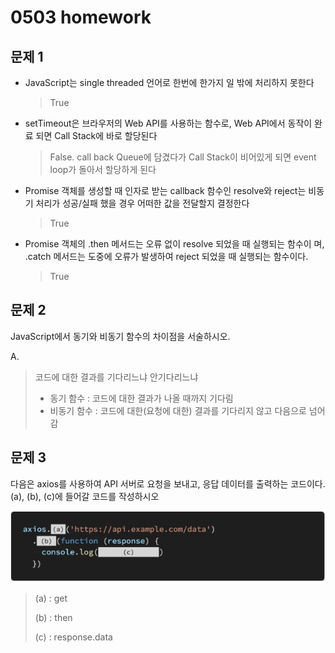 # 0503 homework

## 문제 1

- JavaScript는 single threaded 언어로 한번에 한가지 일 밖에 처리하지 못한다

  > True

- setTimeout은 브라우저의 Web API를 사용하는 함수로, Web API에서 동작이 완료 되면 Call Stack에 바로 할당된다

  > False. call back Queue에 담겼다가 Call Stack이 비어있게 되면 event loop가 돌아서 할당하게 된다

- Promise 객체를 생성할 때 인자로 받는 callback 함수인 resolve와 reject는 비동기 처리가 성공/실패 했을 경우 어떠한 값을 전달할지 결정한다

  > True

- Promise 객체의 .then 메서드는 오류 없이 resolve 되었을 때 실행되는 함수이 며, .catch 메서드는 도중에 오류가 발생하여 reject 되었을 때 실행되는 함수이다.

  > True





## 문제 2

JavaScript에서 동기와 비동기 함수의 차이점을 서술하시오.

A.

> 코드에 대한 결과를 기다리느냐 안기다리느냐
>
> - 동기 함수 : 코드에 대한 결과가 나올 때까지 기다림
> - 비동기 함수 : 코드에 대한(요청에 대한) 결과를 기다리지 않고 다음으로 넘어감





## 문제 3

다음은 axios를 사용하여 API 서버로 요청을 보내고, 응답 데이터를 출력하는 코드이다. (a), (b), (c)에 들어갈 코드를 작성하시오

![image-20210503172919384](0503_hw.assets/image-20210503172919384.png)

> (a) : get
>
> (b) : then
>
> (c) : response.data